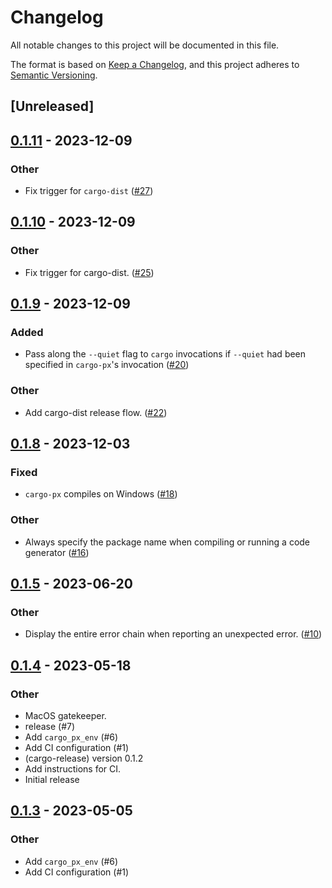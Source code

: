 # Changelog
All notable changes to this project will be documented in this file.

The format is based on [Keep a Changelog](https://keepachangelog.com/en/1.0.0/),
and this project adheres to [Semantic Versioning](https://semver.org/spec/v2.0.0.html).

## [Unreleased]

## [0.1.11](https://github.com/LukeMathWalker/cargo-px/compare/cargo-px-v0.1.10...cargo-px-v0.1.11) - 2023-12-09

### Other
- Fix trigger for `cargo-dist` ([#27](https://github.com/LukeMathWalker/cargo-px/pull/27))

## [0.1.10](https://github.com/LukeMathWalker/cargo-px/compare/cargo-px-v0.1.9...cargo-px-v0.1.10) - 2023-12-09

### Other
- Fix trigger for cargo-dist. ([#25](https://github.com/LukeMathWalker/cargo-px/pull/25))

## [0.1.9](https://github.com/LukeMathWalker/cargo-px/compare/cargo-px-v0.1.8...cargo-px-v0.1.9) - 2023-12-09

### Added
- Pass along the `--quiet` flag to `cargo` invocations if `--quiet` had been specified in `cargo-px`'s invocation ([#20](https://github.com/LukeMathWalker/cargo-px/pull/20))

### Other
- Add cargo-dist release flow. ([#22](https://github.com/LukeMathWalker/cargo-px/pull/22))

## [0.1.8](https://github.com/LukeMathWalker/cargo-px/compare/cargo-px-v0.1.7...cargo-px-v0.1.8) - 2023-12-03

### Fixed
- `cargo-px` compiles on Windows ([#18](https://github.com/LukeMathWalker/cargo-px/pull/18))

### Other
- Always specify the package name when compiling or running a code generator ([#16](https://github.com/LukeMathWalker/cargo-px/pull/16))

## [0.1.5](https://github.com/LukeMathWalker/cargo-px/compare/cargo-px-v0.1.4...cargo-px-v0.1.5) - 2023-06-20

### Other
- Display the entire error chain when reporting an unexpected error. ([#10](https://github.com/LukeMathWalker/cargo-px/pull/10))

## [0.1.4](https://github.com/LukeMathWalker/cargo-px/compare/cargo-px-v0.1.3...cargo-px-v0.1.4) - 2023-05-18

### Other
- MacOS gatekeeper.
- release (#7)
- Add `cargo_px_env` (#6)
- Add CI configuration (#1)
- (cargo-release) version 0.1.2
- Add instructions for CI.
- Initial release

## [0.1.3](https://github.com/LukeMathWalker/cargo-px/compare/cargo-px-v0.1.2...cargo-px-v0.1.3) - 2023-05-05

### Other
- Add `cargo_px_env` (#6)
- Add CI configuration (#1)
